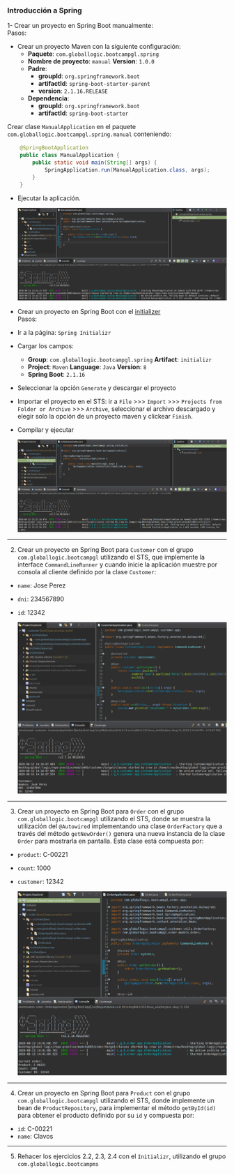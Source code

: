 ### Introducción a Spring  
  
1- Crear un proyecto en Spring Boot manualmente:  
Pasos:  
- Crear un proyecto Maven con la siguiente configuración:  
	- **Paquete**: `com.globallogic.bootcampgl.spring`  
	- **Nombre de proyecto**: `manual` **Version**: `1.0.0`  
	- **Padre**:  
		- **groupId**: `org.springframework.boot`  
		- **artifactId**: `spring-boot-starter-parent`  
		- **version**: `2.1.16.RELEASE`  
	- **Dependencia**:  
		- **groupId**: `org.springframework.boot`  
		- **artifactId**: `spring-boot-starter`  
  
Crear clase `ManualApplication` en el paquete `com.globallogic.bootcampgl.spring.manual` conteniendo:  
```java
	@SpringBootApplication
	public class ManualApplication {
		public static void main(String[] args) {
			SpringApplication.run(ManualApplication.class, args);
		}
	}
```
  
- Ejecutar la aplicación.  
  
    ![resolución](../screenshots/ej2-1A.png)  
  
- Crear un proyecto en Spring Boot con el [initializer](https://start.spring.io/)  
Pasos:  
- Ir a la página: `Spring Initializr`  
- Cargar los campos:  
	- **Group**: `com.globallogic.bootcampgl.spring` **Artifact**: `initializr`  
	- **Project**: `Maven` **Language**: `Java` **Version**: `8`  
	- **Spring Boot**: `2.1.16`  
- Seleccionar la opción `Generate` y descargar el proyecto  
- Importar el proyecto en el STS: ir a `File` >>> `Import` >>> `Projects from Folder or Archive` >>> `Archive`, seleccionar el archivo descargado y elegir solo la opción de un proyecto maven y clickear `Finish`.  
- Compilar y ejecutar  
  
  ![resolución](../screenshots/ej2-1B.png)  
  
---
2. Crear un proyecto en Spring Boot para `Customer` con el grupo `com.globallogic.bootcampgl` utilizando el STS, que implemente la interface `CommandLineRunner` y cuando inicie la aplicación muestre por consola al cliente definido por la clase `Customer`:  
- `name`: Jose Perez
- `dni`: 234567890
- `id`: 12342
  
  ![resolución](../screenshots/ej2-2.png)  
  
---
3. Crear un proyecto en Spring Boot para `Order` con el grupo `com.globallogic.bootcampgl` utilizando el STS, donde se muestra la utilización del `@Autowired` implementando una clase `OrderFactory` que a través del método `getNewOrder()` genera una nueva instancia de la clase `Order` para mostrarla en pantalla. Esta clase está compuesta por:  
- `product`: C-00221
- `count`: 1000
- `customer`: 12342
  
  ![resolución](../screenshots/ej2-3.png)  
  
---
4. Crear un proyecto en Spring Boot para `Product` con el grupo `com.globallogic.bootcampgl` utilizando el STS, donde implemente un bean de `ProductRepository`, para implementar el método `getById(id)` para obtener el producto definido por su `id` y compuesta por:  
- `id`: C-00221
- `name`: Clavos
  
---
5. Rehacer los ejercicios 2.2, 2.3, 2.4 con el `Initializr`, utilizando el grupo `com.globallogic.bootcampms`
